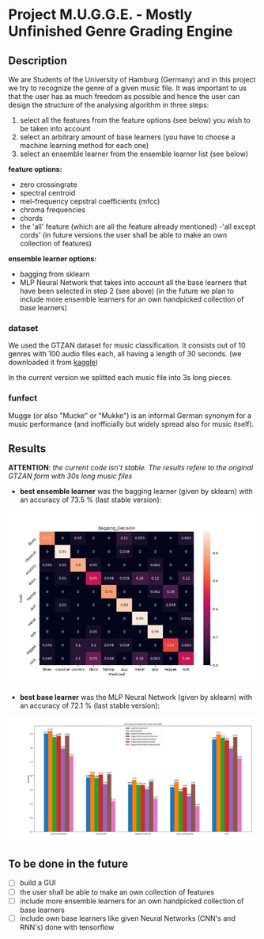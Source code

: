 # Project M.U.G.G.E. - Mostly Unfinished Genre Grading Engine

## Description
We are Students of the University of Hamburg (Germany) and in this project we try to recognize the genre of a given music file. It was important to us that the user has as much freedom as possible and hence the user can design the structure of the analysing algorithm in three steps:

1. select all the features from the feature options (see below) you wish to be taken into account  
2. select an arbitrary amount of base learners (you have to choose a machine learning method for each one)
3. select an ensemble learner from the ensemble learner list (see below)

**feature options:**
- zero crossingrate
- spectral centroid
- mel-frequency cepstral coefficients (mfcc)
- chroma frequencies
- chords
- the 'all' feature (which are all the feature already mentioned)
-'all except cords'
(in future versions the user shall be able to make an own collection of features)

**ensemble learner options:**
- bagging from sklearn
- MLP Neural Network that takes into account all the base learners that have been selected in step 2 (see above)
(in the future we plan to include more ensemble learners for an own handpicked collection of base learners)

### dataset

We used the GTZAN dataset for music classification. It consists out of 10 genres with 100 audio files each, all having a length of 30 seconds.
(we downloaded it from [kaggle](https://www.kaggle.com/andradaolteanu/gtzan-dataset-music-genre-classification?))

In the current version we splitted each music file into 3s long pieces.

### funfact

Mugge (or also "Mucke" or "Mukke") is an informal German synonym for a music performance (and inofficially but widely spread also for music itself).

## Results
**ATTENTION**: *the current code isn't stable. The results refere to the original GTZAN form with 30s long music files*

- **best ensemble learner** was the bagging learner (given by sklearn) with an accuracy of 73.5 % (last stable version):

![](https://github.com/MrGandalv/MUGGE/blob/master/doc/Bagging_Decision.png)

- **best base learner** was the MLP Neural Network (given by sklearn) with an accuracy of 72.1 % (last stable version):

![](https://github.com/MrGandalv/MUGGE/blob/master/src/barchart_accuracy_whole_songs.png)

## To be done in the future

- [ ] build a GUI
- [ ] the user shall be able to make an own collection of features
- [ ] include more ensemble learners for an own handpicked collection of base learners
- [ ] include own base learners like given Neural Networks (CNN's and RNN's) done with tensorflow
